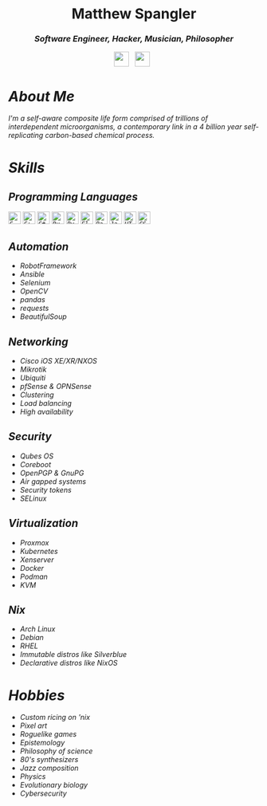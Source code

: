 <div align='center'>
  <h1>Matthew Spangler</h1>
  <h3><i>Software Engineer, Hacker, Musician, Philosopher<i></h3>
  <a href="https://www.linkedin.com/in/mattspangler-tech/"><img height="30" src="https://skillicons.dev/icons?i=linkedin"></a>&nbsp;&nbsp;
  <a href="https://unix.stackexchange.com/users/572504/nebulasurfer/"><img height="30" src="https://skillicons.dev/icons?i=stackoverflow"></a>&nbsp;&nbsp;
</div>

# About Me
I'm a self-aware composite life form comprised of trillions of interdependent microorganisms, a contemporary link in a 4 billion year self-replicating carbon-based chemical process.

# Skills
## Programming Languages
<code><img title="C" height="25" src="images/c.svg](https://skillicons.dev/icons?i=c"></code>
<code><img title="C++" height="25" src="https://skillicons.dev/icons?i=cpp"></code>
<code><img title="C#" height="25" src="https://skillicons.dev/icons?i=cs"></code>
<code><img title="Rust" height="25" src="https://skillicons.dev/icons?i=rust"></code>
<code><img title="Python" height="25" src="https://skillicons.dev/icons?i=python"></code>
<code><img title="Elisp" height="25" src="https://skillicons.dev/icons?i=emacs"></code>
<code><img title="Bash" height="25" src="https://skillicons.dev/icons?i=bash"></code>
<code><img title="Javascript" height="25" src="https://skillicons.dev/icons?i=javascript"></code>
<code><img title="HTML5" height="25" src="https://skillicons.dev/icons?i=html5"></code>
<code><img title="CSS" height="25" src="https://skillicons.dev/icons?i=css"></code>

## Automation
- RobotFramework
- Ansible
- Selenium
- OpenCV
- pandas
- requests
- BeautifulSoup

## Networking
- Cisco iOS XE/XR/NXOS
- Mikrotik
- Ubiquiti
- pfSense & OPNSense
- Clustering
- Load balancing
- High availability

## Security
- Qubes OS
- Coreboot
- OpenPGP & GnuPG
- Air gapped systems
- Security tokens
- SELinux

## Virtualization
- Proxmox
- Kubernetes
- Xenserver
- Docker
- Podman
- KVM

## Nix
- Arch Linux
- Debian
- RHEL
- Immutable distros like Silverblue
- Declarative distros like NixOS

# Hobbies
- Custom ricing on 'nix
- Pixel art
- Roguelike games
- Epistemology
- Philosophy of science
- 80's synthesizers
- Jazz composition
- Physics
- Evolutionary biology
- Cybersecurity
